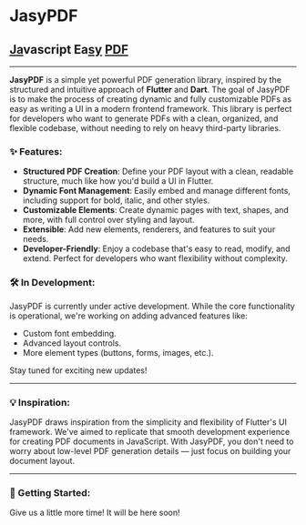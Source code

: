 # JasyPDF

## <u>Ja</u>vascript Ea<u>sy</u> <u>PDF</u>

---

**JasyPDF** is a simple yet powerful PDF generation library, inspired by the structured and intuitive approach of **Flutter** and **Dart**. The goal of JasyPDF is to make the process of creating dynamic and fully customizable PDFs as easy as writing a UI in a modern frontend framework. This library is perfect for developers who want to generate PDFs with a clean, organized, and flexible codebase, without needing to rely on heavy third-party libraries.

### ✨ Features:

- **Structured PDF Creation**: Define your PDF layout with a clean, readable structure, much like how you'd build a UI in Flutter.
- **Dynamic Font Management**: Easily embed and manage different fonts, including support for bold, italic, and other styles.
- **Customizable Elements**: Create dynamic pages with text, shapes, and more, with full control over styling and layout.
- **Extensible**: Add new elements, renderers, and features to suit your needs.
- **Developer-Friendly**: Enjoy a codebase that's easy to read, modify, and extend. Perfect for developers who want flexibility without complexity.

### 🛠 In Development:

JasyPDF is currently under active development. While the core functionality is operational, we're working on adding advanced features like:

- Custom font embedding.
- Advanced layout controls.
- More element types (buttons, forms, images, etc.).

Stay tuned for exciting new updates!

---

### 💡 Inspiration:

JasyPDF draws inspiration from the simplicity and flexibility of Flutter's UI framework. We've aimed to replicate that smooth development experience for creating PDF documents in JavaScript. With JasyPDF, you don't need to worry about low-level PDF generation details — just focus on building your document layout.

---

### 🚀 Getting Started:

Give us a little more time! It will be here soon!
